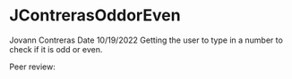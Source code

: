 # JContrerasOddorEven
Jovann Contreras
Date 10/19/2022
Getting the user to type in a number to check if it is odd or even.

Peer review: